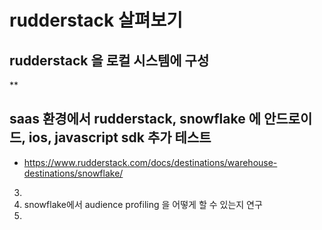 # rudderstack 살펴보기

## rudderstack 을 로컬 시스템에 구성
  **
## saas 환경에서 rudderstack, snowflake 에 안드로이드, ios, javascript sdk 추가 테스트
  * https://www.rudderstack.com/docs/destinations/warehouse-destinations/snowflake/ 
3.   
4. snowflake에서 audience profiling 을 어떻게 할 수 있는지 연구
5. 
